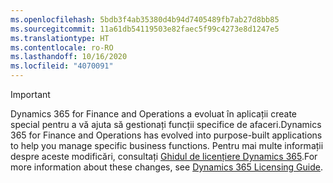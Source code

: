 ```yaml
---
ms.openlocfilehash: 5bdb3f4ab35380d4b94d7405489fb7ab27d8bb85
ms.sourcegitcommit: 11a61db54119503e82faec5f99c4273e8d1247e5
ms.translationtype: HT
ms.contentlocale: ro-RO
ms.lasthandoff: 10/16/2020
ms.locfileid: "4070091"
---
```

> [!IMPORTANT]
> <span data-ttu-id="d0b47-101">Dynamics 365 for Finance and Operations a evoluat în aplicații create special pentru a vă ajuta să gestionați funcții specifice de afaceri.</span><span class="sxs-lookup"><span data-stu-id="d0b47-101">Dynamics 365 for Finance and Operations has evolved into purpose-built applications to help you manage specific business functions.</span></span> <span data-ttu-id="d0b47-102">Pentru mai multe informații despre aceste modificări, consultați [Ghidul de licențiere Dynamics 365](https://mbs.microsoft.com/Files/public/365/Dynamics365LicensingGuide.pdf).</span><span class="sxs-lookup"><span data-stu-id="d0b47-102">For more information about these changes, see [Dynamics 365 Licensing Guide](https://mbs.microsoft.com/Files/public/365/Dynamics365LicensingGuide.pdf).</span></span>
 
